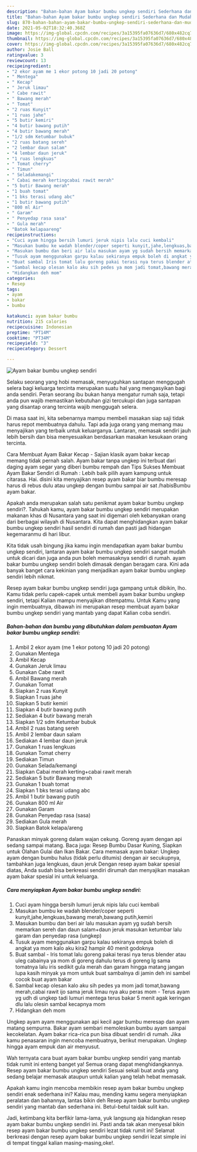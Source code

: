 ```yaml
---
description: "Bahan-bahan Ayam bakar bumbu ungkep sendiri Sederhana dan Mudah Dibuat"
title: "Bahan-bahan Ayam bakar bumbu ungkep sendiri Sederhana dan Mudah Dibuat"
slug: 870-bahan-bahan-ayam-bakar-bumbu-ungkep-sendiri-sederhana-dan-mudah-dibuat
date: 2021-05-02T18:32:40.368Z
image: https://img-global.cpcdn.com/recipes/3a15395fa07636d7/680x482cq70/ayam-bakar-bumbu-ungkep-sendiri-foto-resep-utama.jpg
thumbnail: https://img-global.cpcdn.com/recipes/3a15395fa07636d7/680x482cq70/ayam-bakar-bumbu-ungkep-sendiri-foto-resep-utama.jpg
cover: https://img-global.cpcdn.com/recipes/3a15395fa07636d7/680x482cq70/ayam-bakar-bumbu-ungkep-sendiri-foto-resep-utama.jpg
author: Josie Ball
ratingvalue: 3
reviewcount: 13
recipeingredient:
- "2 ekor ayam me 1 ekor potong 10 jadi 20 potong"
- " Mentega"
- " Kecap"
- " Jeruk limau"
- " Cabe rawit"
- " Bawang merah"
- " Tomat"
- "2 ruas Kunyit"
- "1 ruas jahe"
- "5 butir kemiri"
- "4 butir bawang putih"
- "4 butir bawang merah"
- "1/2 sdm Ketumbar bubuk"
- "2 ruas batang sereh"
- "2 lembar daun salam"
- "4 lembar daun jeruk"
- "1 ruas lengkuas"
- " Tomat cherry"
- " Timun"
- " Seladakemangi"
- " Cabai merah kertingcabai rawit merah"
- "5 butir Bawang merah"
- "1 buah tomat"
- "1 bks terasi udang abc"
- "1 butir bawang putih"
- "800 ml Air"
- " Garam"
- " Penyedap rasa sasa"
- " Gula merah"
- "Batok kelapaareng"
recipeinstructions:
- "Cuci ayam hingga bersih lumuri jeruk nipis lalu cuci kembali"
- "Masukan bumbu ke wadah blender/coper seperti kunyit,jahe,lengkuas,bawang merah,bawang putih,kemiri"
- "Masukan bumbu dan beri air lalu masukan ayam yg sudah bersih memarkan sereh dan daun salam+daun jeruk masukan ketumbar lalu garam dan penyedap rasa (ungkep)"
- "Tusuk ayam menggunakan garpu kalau sekiranya empuk boleh di angkat ya mom kalo aku kira2 hampir 40 menit godoknya"
- "Buat sambal Iris tomat lalu goreng pakai terasi nya terus blender atau uleg cabainya ya mom di goreng dahulu terus di goreng lg sama tomatnya lalu iris sedikit gula merah dan garam hingga matang jangan lupa kasih minyak ya mom untuk buat sambalnya di jamin deh ini sambel cocok buat ayam bakar"
- "Sambal kecap olesan kalo aku sih pedes ya mom jadi tomat,bawang merah,cabai rawit ijo sama jeruk limau nya aku peras mom  Terus ayam yg udh di ungkep tadi lumuri mentega terus bakar 5 menit agak keringan dlu lalu olesin sambal kecapnya mom"
- "Hidangkan deh mom"
categories:
- Resep
tags:
- ayam
- bakar
- bumbu

katakunci: ayam bakar bumbu 
nutrition: 215 calories
recipecuisine: Indonesian
preptime: "PT14M"
cooktime: "PT34M"
recipeyield: "3"
recipecategory: Dessert

---
```



![Ayam bakar bumbu ungkep sendiri](https://img-global.cpcdn.com/recipes/3a15395fa07636d7/680x482cq70/ayam-bakar-bumbu-ungkep-sendiri-foto-resep-utama.jpg)

Selaku seorang yang hobi memasak, menyuguhkan santapan menggugah selera bagi keluarga tercinta merupakan suatu hal yang mengasyikan bagi anda sendiri. Peran seorang ibu bukan hanya mengatur rumah saja, tetapi anda pun wajib memastikan kebutuhan gizi tercukupi dan juga santapan yang disantap orang tercinta wajib menggugah selera.

Di masa  saat ini, kita sebenarnya mampu membeli masakan siap saji tidak harus repot membuatnya dahulu. Tapi ada juga orang yang memang mau menyajikan yang terbaik untuk keluarganya. Lantaran, memasak sendiri jauh lebih bersih dan bisa menyesuaikan berdasarkan masakan kesukaan orang tercinta. 

Cara Membuat Ayam Bakar Kecap - Sajian klasik ayam bakar kecap memang tidak pernah salah. Ayam bakar tanpa ungkep ini terbuat dari daging ayam segar yang diberi bumbu rempah dan Tips Sukses Membuat Ayam Bakar Sendiri di Rumah : Lebih baik pilih ayam kampung untuk citarasa. Hai. disini kita menyajikan resep ayam bakar biar bumbu meresap harus di rebus dulu atau ungkep dengan bumbu sampai air sat /habisBumbu ayam bakar.

Apakah anda merupakan salah satu penikmat ayam bakar bumbu ungkep sendiri?. Tahukah kamu, ayam bakar bumbu ungkep sendiri merupakan makanan khas di Nusantara yang saat ini digemari oleh kebanyakan orang dari berbagai wilayah di Nusantara. Kita dapat menghidangkan ayam bakar bumbu ungkep sendiri hasil sendiri di rumah dan pasti jadi hidangan kegemaranmu di hari libur.

Kita tidak usah bingung jika kamu ingin mendapatkan ayam bakar bumbu ungkep sendiri, lantaran ayam bakar bumbu ungkep sendiri sangat mudah untuk dicari dan juga anda pun boleh memasaknya sendiri di rumah. ayam bakar bumbu ungkep sendiri boleh dimasak dengan beragam cara. Kini ada banyak banget cara kekinian yang menjadikan ayam bakar bumbu ungkep sendiri lebih nikmat.

Resep ayam bakar bumbu ungkep sendiri juga gampang untuk dibikin, lho. Kamu tidak perlu capek-capek untuk membeli ayam bakar bumbu ungkep sendiri, tetapi Kalian mampu menyajikan ditempatmu. Untuk Kamu yang ingin membuatnya, dibawah ini merupakan resep membuat ayam bakar bumbu ungkep sendiri yang mantab yang dapat Kalian coba sendiri.

<!--inarticleads1-->

##### Bahan-bahan dan bumbu yang dibutuhkan dalam pembuatan Ayam bakar bumbu ungkep sendiri:

1. Ambil 2 ekor ayam (me 1 ekor potong 10 jadi 20 potong)
1. Gunakan  Mentega
1. Ambil  Kecap
1. Gunakan  Jeruk limau
1. Gunakan  Cabe rawit
1. Ambil  Bawang merah
1. Gunakan  Tomat
1. Siapkan 2 ruas Kunyit
1. Siapkan 1 ruas jahe
1. Siapkan 5 butir kemiri
1. Siapkan 4 butir bawang putih
1. Sediakan 4 butir bawang merah
1. Siapkan 1/2 sdm Ketumbar bubuk
1. Ambil 2 ruas batang sereh
1. Ambil 2 lembar daun salam
1. Sediakan 4 lembar daun jeruk
1. Gunakan 1 ruas lengkuas
1. Gunakan  Tomat cherry
1. Sediakan  Timun
1. Gunakan  Selada/kemangi
1. Siapkan  Cabai merah kerting+cabai rawit merah
1. Sediakan 5 butir Bawang merah
1. Gunakan 1 buah tomat
1. Siapkan 1 bks terasi udang abc
1. Ambil 1 butir bawang putih
1. Gunakan 800 ml Air
1. Gunakan  Garam
1. Gunakan  Penyedap rasa (sasa)
1. Sediakan  Gula merah
1. Siapkan Batok kelapa/areng


Panaskan minyak goreng dalam wajan cekung. Goreng ayam dengan api sedang sampai matang. Baca juga: Resep Bumbu Dasar Kuning, Siapkan untuk Olahan Gulai dan Ikan Bakar. Cara memasak ayam bakar: Ungkep ayam dengan bumbu halus (tidak perlu ditumis) dengan air secukupnya, tambahkan juga lengkuas, daun jeruk Dengan resep ayam bakar spesial diatas, Anda sudah bisa berkreasi sendiri dirumah dan menyajikan masakan ayam bakar spesial ini untuk keluarga. 

<!--inarticleads2-->

##### Cara menyiapkan Ayam bakar bumbu ungkep sendiri:

1. Cuci ayam hingga bersih lumuri jeruk nipis lalu cuci kembali
1. Masukan bumbu ke wadah blender/coper seperti kunyit,jahe,lengkuas,bawang merah,bawang putih,kemiri
1. Masukan bumbu dan beri air lalu masukan ayam yg sudah bersih memarkan sereh dan daun salam+daun jeruk masukan ketumbar lalu garam dan penyedap rasa (ungkep)
1. Tusuk ayam menggunakan garpu kalau sekiranya empuk boleh di angkat ya mom kalo aku kira2 hampir 40 menit godoknya
1. Buat sambal - Iris tomat lalu goreng pakai terasi nya terus blender atau uleg cabainya ya mom di goreng dahulu terus di goreng lg sama tomatnya lalu iris sedikit gula merah dan garam hingga matang jangan lupa kasih minyak ya mom untuk buat sambalnya di jamin deh ini sambel cocok buat ayam bakar
1. Sambal kecap olesan kalo aku sih pedes ya mom jadi tomat,bawang merah,cabai rawit ijo sama jeruk limau nya aku peras mom  - Terus ayam yg udh di ungkep tadi lumuri mentega terus bakar 5 menit agak keringan dlu lalu olesin sambal kecapnya mom
1. Hidangkan deh mom


Ungkep ayam ayam menggunakan api kecil agar bumbu meresap dan ayam matang sempurna. Bakar ayam sembari memoleskan bumbu ayam sampai kecokelatan. Ayam bakar rica-rica pun bisa dibuat sendiri di rumah. Jika kamu penasaran ingin mencoba membuatnya, berikut merupakan. Ungkep hingga ayam empuk dan air menyusut. 

Wah ternyata cara buat ayam bakar bumbu ungkep sendiri yang mantab tidak rumit ini enteng banget ya! Semua orang dapat menghidangkannya. Resep ayam bakar bumbu ungkep sendiri Sesuai sekali buat anda yang sedang belajar memasak ataupun untuk kalian yang telah hebat memasak.

Apakah kamu ingin mencoba membikin resep ayam bakar bumbu ungkep sendiri enak sederhana ini? Kalau mau, mending kamu segera menyiapkan peralatan dan bahannya, lantas bikin deh Resep ayam bakar bumbu ungkep sendiri yang mantab dan sederhana ini. Betul-betul taidak sulit kan. 

Jadi, ketimbang kita berfikir lama-lama, yuk langsung aja hidangkan resep ayam bakar bumbu ungkep sendiri ini. Pasti anda tak akan menyesal bikin resep ayam bakar bumbu ungkep sendiri lezat tidak rumit ini! Selamat berkreasi dengan resep ayam bakar bumbu ungkep sendiri lezat simple ini di tempat tinggal kalian masing-masing,oke!.

